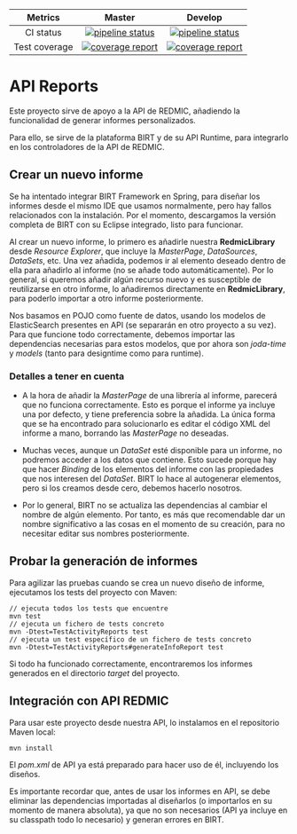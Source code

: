 |    Metrics    |                                                                                     Master                                                                                     |                                                                                  Develop                                                                                 |
|:-------------:|:------------------------------------------------------------------------------------------------------------------------------------------------------------------------------:|:------------------------------------------------------------------------------------------------------------------------------------------------------------------------:|
| CI status     | [![pipeline status](https://gitlab.com/redmic-project/server/library/reports/badges/master/pipeline.svg)](https://gitlab.com/redmic-project/server/library/reports/commits/master) | [![pipeline status](https://gitlab.com/redmic-project/server/library/reports/badges/dev/pipeline.svg)](https://gitlab.com/redmic-project/server/library/reports/commits/dev) |
| Test coverage | [![coverage report](https://gitlab.com/redmic-project/server/library/reports/badges/master/coverage.svg)](https://gitlab.com/redmic-project/server/library/reports/commits/master) | [![coverage report](https://gitlab.com/redmic-project/server/library/reports/badges/dev/coverage.svg)](https://gitlab.com/redmic-project/server/library/reports/commits/dev) |

# API Reports
Este proyecto sirve de apoyo a la API de REDMIC, añadiendo la funcionalidad de generar informes personalizados.

Para ello, se sirve de la plataforma BIRT y de su API Runtime, para integrarlo en los controladores de la API de REDMIC.


## Crear un nuevo informe
Se ha intentado integrar BIRT Framework en Spring, para diseñar los informes desde el mismo IDE que usamos normalmente, pero hay fallos relacionados con la instalación.
Por el momento, descargamos la versión completa de BIRT con su Eclipse integrado, listo para funcionar.

Al crear un nuevo informe, lo primero es añadirle nuestra **RedmicLibrary** desde *Resource Explorer*, que incluye la *MasterPage*, *DataSources*, *DataSets*, etc.
Una vez añadida, podemos ir al elemento deseado dentro de ella para añadirlo al informe (no se añade todo automáticamente).
Por lo general, si queremos añadir algún recurso nuevo y es susceptible de reutilizarse en otro informe, lo añadiremos directamente en **RedmicLibrary**, para poderlo importar a otro informe posteriormente.

Nos basamos en POJO como fuente de datos, usando los modelos de ElasticSearch presentes en API (se separarán en otro proyecto a su vez).
Para que funcione todo correctamente, debemos importar las dependencias necesarias para estos modelos, que por ahora son *joda-time* y *models* (tanto para designtime como para runtime).

### Detalles a tener en cuenta

* A la hora de añadir la *MasterPage* de una librería al informe, parecerá que no funciona correctamente.
Esto es porque el informe ya incluye una por defecto, y tiene preferencia sobre la añadida. La única forma que se ha encontrado para solucionarlo es editar el código XML del informe a mano, borrando las *MasterPage* no deseadas.

* Muchas veces, aunque un *DataSet* esté disponible para un informe, no podremos acceder a los datos que contiene.
Esto sucede porque hay que hacer *Binding* de los elementos del informe con las propiedades que nos interesen del *DataSet*.
BIRT lo hace al autogenerar elementos, pero si los creamos desde cero, debemos hacerlo nosotros.

* Por lo general, BIRT no se actualiza las dependencias al cambiar el nombre de algún elemento. Por tanto, es más que recomendable dar un nombre significativo a las cosas en el momento de su creación, para no necesitar editar sus nombres posteriormente.


## Probar la generación de informes
Para agilizar las pruebas cuando se crea un nuevo diseño de informe, ejecutamos los tests del proyecto con Maven:
```
// ejecuta todos los tests que encuentre
mvn test
// ejecuta un fichero de tests concreto
mvn -Dtest=TestActivityReports test
// ejecuta un test específico de un fichero de tests concreto
mvn -Dtest=TestActivityReports#generateInfoReport test
```
Si todo ha funcionado correctamente, encontraremos los informes generados en el directorio *target* del proyecto.


## Integración con API REDMIC
Para usar este proyecto desde nuestra API, lo instalamos en el repositorio Maven local:
```
mvn install
```
El *pom.xml* de API ya está preparado para hacer uso de él, incluyendo los diseños.

Es importante recordar que, antes de usar los informes en API, se debe eliminar las dependencias importadas al diseñarlos (o importarlos en su momento de manera absoluta), ya que no son necesarios (API ya incluye en su classpath todo lo necesario) y generan errores en BIRT.